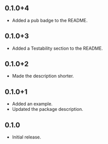 ## 0.1.0+4

* Added a pub badge to the README.

## 0.1.0+3

* Added a Testability section to the README.

## 0.1.0+2

* Made the description shorter.

## 0.1.0+1

* Added an example.
* Updated the package description.

## 0.1.0

* Initial release.
